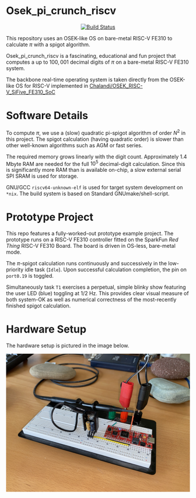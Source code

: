 Osek_pi_crunch_riscv
==================

<p align="center">
    <a href="https://github.com/ckormanyos/Osek_pi_crunch_riscv/actions">
        <img src="https://github.com/ckormanyos/Osek_pi_crunch_riscv/actions/workflows/Osek_pi_crunch_riscv.yml/badge.svg" alt="Build Status"></a>
</p>

This repository uses an OSEK-like OS on bare-metal RISC-V FE310 to calculate $\pi$
with a spigot algorithm.

Osek_pi_crunch_riscv is a fascinating, educational and fun project
that computes a up to $100,001$ decimal digits of $\pi$
on a bare-metal RISC-V FE310 system.

The backbone real-time operating system is taken directly
from the OSEK-like OS for RISC-V implemented in
[Chalandi/OSEK_RISC-V_SiFive_FE310_SoC](https://github.com/Chalandi/OSEK_RISC-V_SiFive_FE310_SoC)

# Software Details

To compute $\pi$, we use a (slow) quadratic pi-spigot algorithm
of order $N^2$ in this project. The spigot calculation
(having quadratic order) is slower than other well-known algorithms
such as AGM or fast series.

The required memory grows linearly with the digit count.
Approximately 1.4 Mbyte RAM are needed for the full $10^{5}$
decimal-digit calculation. Since this is significantly more RAM
than is available on-chip, a slow external serial SPI SRAM is used
for storage.

GNU/GCC `riscv64-unknown-elf` is used for target system
development on `*nix`. The build system is based on
Standard GNUmake/shell-script.

# Prototype Project

This repo features a fully-worked-out prototype example project.
The prototype runs on a RISC-V FE310 controller fitted on the
SparkFun _Red_ _Thing_ RISC-V FE310 Board.
The board is driven in OS-less, bare-metal mode.

The $\pi$-spigot calculation runs continuously and successively
in the low-priority idle task (`Idle`). Upon successful calculation completion,
the pin on `port0.19` is toggled.

Simultaneously task `T1` exercises a perpetual, simple blinky show
featuring the user LED (blue) toggling at 1/2 Hz.
This provides clear visual measure of both system-OK as well as
numerical correctness of the most-recently finished spigot calculation.

# Hardware Setup

The hardware setup is pictured in the image below.

![](./images/Osek_pi_crunch_riscv.jpg)
